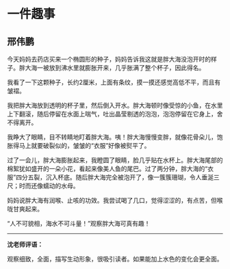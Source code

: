 # 一件趣事 #

## 邢伟鹏 ##
	
今天妈妈去药店买来一个椭圆形的种子，妈妈告诉我这就是胖大海没泡开时的样子。胖大海一被放到沸水里就膨胀开来，几乎胀满了整个杯子，因此得名。

我看了一下这颗种子，长约2厘米，上面有条纹，摸一摸还感觉高低不平，而且有皱褶。

我把胖大海放到透明的杯子里，然后倒入开水。胖大海顿时像受惊的小鱼，在水里上下翻滚，随后停留在水面上喘气，吐出晶莹剔透的泡泡，泡泡停留在它身上，舍不得离开。

我睁大了眼睛，目不转睛地盯着胖大海。咦！胖大海慢慢变胖，就像花骨朵儿，饱胀得马上就要破裂似的，皱皱的“衣服”好像被熨平了。

过了一会儿，胖大海膨胀起来，我瞪圆了眼睛，脸几乎贴在水杯上。胖大海尾部的棉絮犹如盛开的一朵小花，看起来像美人鱼的尾巴。过了两分钟，胖大海的“衣服”四分五裂，沉入杯底。随后胖大海完全被泡开了，像一簇簇珊瑚，令人垂涎三尺；时而还像蠕动的水母。

妈妈说胖大海有润喉、止咳的功效。我尝试喝了几口，觉得涩涩的，有点苦，但喉咙甘爽起来。

“人不可貌相，海水不可斗量！”观察胖大海可真有趣！

-------------------------------------

**沈老师评语：**

观察细致，全面，描写生动形象，很吸引读者。如果能加上水色的变化会更全面。
   
